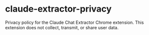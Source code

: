 # claude-extractor-privacy
Privacy policy for the Claude Chat Extractor Chrome extension.  This extension does not collect, transmit, or share user data.
